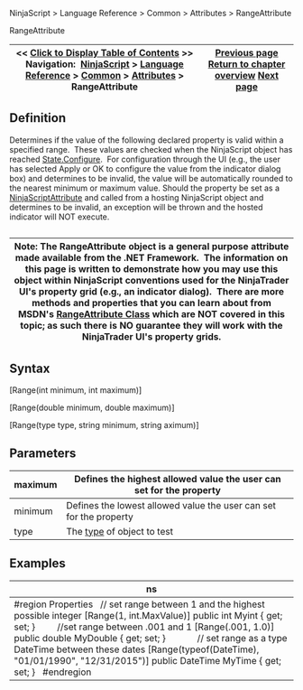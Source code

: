 ﻿
NinjaScript \> Language Reference \> Common \> Attributes \> RangeAttribute

RangeAttribute

| \<\< [Click to Display Table of Contents](rangeattribute.md) \>\> **Navigation:**     [NinjaScript](ninjascript.md) \> [Language Reference](language_reference_wip.md) \> [Common](common.md) \> [Attributes](attributes.md) \> RangeAttribute | [Previous page](ninjascriptpropertyattribute.md) [Return to chapter overview](attributes.md) [Next page](typeconverterattribute.md) |
| --- | --- |
## Definition
Determines if the value of the following declared property is valid within a specified range.  These values are checked when the NinjaScript object has reached [State.Configure](state.md).  For configuration through the UI (e.g., the user has selected Apply or OK to configure the value from the indicator dialog box) and determines to be invalid, the value will be automatically rounded to the nearest minimum or maximum value. Should the property be set as a [NinjaScriptAttribute](ninjascriptpropertyattribute.md) and called from a hosting NinjaScript object and determines to be invalid, an exception will be thrown and the hosted indicator will NOT execute.
## 

| Note: The RangeAttribute object is a general purpose attribute made available from the .NET Framework.  The information on this page is written to demonstrate how you may use this object within NinjaScript conventions used for the NinjaTrader UI's property grid (e.g., an indicator dialog).  There are more methods and properties that you can learn about from MSDN's [RangeAttribute Class](https://msdn.microsoft.com/en-us/library/system.componentmodel.dataannotations.rangeattribute(v=vs.110).aspx) which are NOT covered in this topic; as such there is NO guarantee they will work with the NinjaTrader UI's property grids. |
| --- |

## Syntax
\[Range(int minimum, int maximum)]  

\[Range(double minimum, double maximum)]  

\[Range(type type, string minimum, string aximum)]
## 
## Parameters

| maximum | Defines the highest allowed value the user can set for the property |
| --- | --- |
| minimum | Defines the lowest allowed value the user can set for the property |
| type | The [type](https://msdn.microsoft.com/en-us/library/system.type(v=vs.110).aspx) of object to test |
## 
## 
## Examples

| ns |
| --- |
| \#region Properties   // set range between 1 and the highest possible integer \[Range(1, int.MaxValue)] public int Myint { get; set; }         //set range between .001 and 1 \[Range(.001, 1\.0)] public double MyDouble { get; set; }              // set range as a type DateTime between these dates \[Range(typeof(DateTime), "01/01/1990", "12/31/2015")] public DateTime MyTime { get; set; }   \#endregion |
